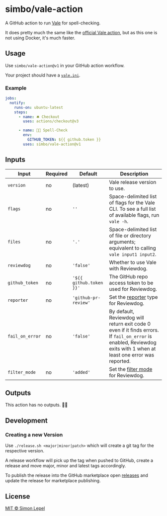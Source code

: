 # simbo/vale-action

A GitHub action to run [Vale](https://vale.sh/) for spell-checking.

It does pretty much the same like the [official Vale action](https://github.com/errata-ai/vale-action),
but as this one is not using Docker, it's much faster.

## Usage

Use `simbo/vale-action@v1` in your GitHub action workflow.

Your project should have a [`vale.ini`](https://vale.sh/docs/vale-cli/structure/).

### Example

```yml
jobs:
  notify:
    runs-on: ubuntu-latest
    steps:
      - name: 🛎 Checkout
        uses: actions/checkout@v3

      - name: 🧑‍🏫 Spell-Check
        env:
          GITHUB_TOKEN: ${{ github.token }}
        uses: simbo/vale-action@v1
```

## Inputs

| Input           | Required | Default                 | Description                                                                                                                                                        |
| --------------- | -------- | ----------------------- | ------------------------------------------------------------------------------------------------------------------------------------------------------------------ |
| `version`       | no       | (latest)                | Vale release version to use.                                                                                                                                       |
| `flags`         | no       | `''`                    | Space-delimited list of flags for the Vale CLI. To see a full list of available flags, run `vale -h`.                                                              |
| `files`         | no       | `'.'`                   | Space-delimited list of file or directory arguments; equivalent to calling `vale input1 input2`.                                                                   |
| `reviewdog`     | no       | `'false'`               | Whether to use Vale with Reviewdog.                                                                                                                                |
| `github_token`  | no       | `'${{ github.token }}'` | The GitHub repo access token to be used for Reviewdog.                                                                                                             |
| `reporter`      | no       | `'github-pr-review'`    | Set the [reporter](https://github.com/reviewdog/reviewdog#reporters) type for Reviewdog.                                                                           |
| `fail_on_error` | no       | `'false'`               | By default, Reviewdog will return exit code 0 even if it finds errors. If `fail_on_error` is enabled, Reviewdog exits with 1 when at least one error was reported. |
| `filter_mode`   | no       | `'added'`               | Set the [filter mode](https://github.com/reviewdog/reviewdog#filter-mode) for Reviewdog.                                                                           |

## Outputs

This action has no outputs. 🤷‍♂️

## Development

### Creating a new Version

Use `./release.sh <major|minor|patch>` which will create a git tag for the
respective version.

A release workflow will pick up the tag when pushed to GitHub, create a release
and move major, minor and latest tags accordingly.

To publish the release into the GitHub marketplace open
[releases](https://github.com/simbo/vale-action/releases) and
update the release for marketplace publishing.

## License

[MIT &copy; Simon Lepel](http://simbo.mit-license.org/)
